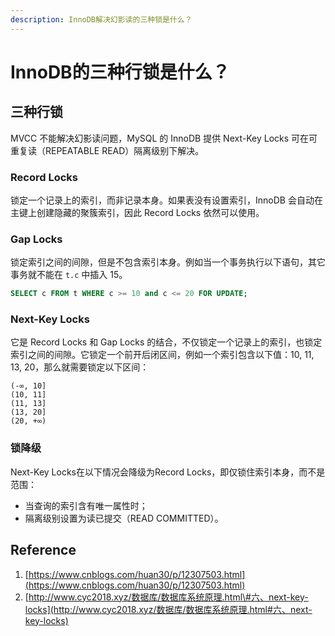 ```yaml
---
description: InnoDB解决幻影读的三种锁是什么？
---
```


# InnoDB的三种行锁是什么？

## 三种行锁

MVCC 不能解决幻影读问题，MySQL 的 InnoDB 提供 Next-Key Locks 可在可重复读（REPEATABLE READ）隔离级别下解决。

### Record Locks

锁定一个记录上的索引，而非记录本身。如果表没有设置索引，InnoDB 会自动在主键上创建隐藏的聚簇索引，因此 Record Locks 依然可以使用。

### Gap Locks

锁定索引之间的间隙，但是不包含索引本身。例如当一个事务执行以下语句，其它事务就不能在 `t.c` 中插入 15。

```sql
SELECT c FROM t WHERE c >= 10 and c <= 20 FOR UPDATE;
```

### Next-Key Locks

它是 Record Locks 和 Gap Locks 的结合，不仅锁定一个记录上的索引，也锁定索引之间的间隙。它锁定一个前开后闭区间，例如一个索引包含以下值：10, 11, 13, 20，那么就需要锁定以下区间：

```text
(-∞, 10]
(10, 11]
(11, 13]
(13, 20]
(20, +∞)
```

### 锁降级

Next-Key Locks在以下情况会降级为Record Locks，即仅锁住索引本身，而不是范围：

* 当查询的索引含有唯一属性时；
* 隔离级别设置为读已提交（READ COMMITTED）。

## Reference

1. [https://www.cnblogs.com/huan30/p/12307503.html](https://www.cnblogs.com/huan30/p/12307503.html)
2. [http://www.cyc2018.xyz/数据库/数据库系统原理.html\#六、next-key-locks](http://www.cyc2018.xyz/数据库/数据库系统原理.html#六、next-key-locks)

